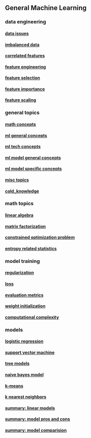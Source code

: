 ## General Machine Learning

### data engineering

#### [data issues](./data_engineering/data_issues.md)

#### [imbalanced data](./data_engineering/imbalanced_data.md)

#### [correlated features](./data_engineering/correlated_features.md)

#### [feature engineering](./data_engineering/feature_engineering.md)

#### [feature selection](./data_engineering/feature_selection.md)

#### [feature importance](./data_engineering/feature_importance.md)

#### [feature scaling](./data_engineering/feature_scaling.md)

### general topics

#### [math concepts](./general_topics/math_concepts.md)

#### [ml general concepts](./general_topics/ml_general_concepts.md)

#### [ml tech concepts](./general_topics/ml_tech_concepts.md)

#### [ml model general concepts](./general_topics/ml_model_general_concepts.md)

#### [ml model specific concepts](./general_topics/ml_model_specific_concepts.md)

#### [misc topics](./general_topics/misc_topics.md)

#### [cold_knowledge](./general_topics/imbalanced_data.md)

### math topics

#### [linear algebra](./math_topics/linear_algebra.md)

#### [matrix factorization](./math_topics/matrix_factorization.md)

#### [constrained optimization problem](./math_topics/constrained_optimization_problem.md)

#### [entropy related statistics](./math_topics/entropy_related_statistics.md)

### model training

#### [regularization](./model_training/regularization.md)

#### [loss](./model_training/loss.md)

#### [evaluation metrics](./model_training/evaluation_metrics.md)

#### [weight initialization](./model_training/weight_initialization.md)

#### [computational complexity](./model_training/computational_complexity.md)

### models

#### [logistic regression](./models/logistic_regression.md)

#### [support vector machine](./models/support_vector_machine.md)

#### [tree models](./models/tree_models.md)

#### [naive bayes model](./models/naive_bayes_model.md)

#### [k-means](./models/k-means.md)

#### [k nearest neighbors](./models/k-nearest_neighbors.md)

#### [summary: linear models](./models/summary_linear_models.md)

#### [summary: model pros and cons](./models/summary_model_pros_and_cons.md)

#### [summary: model comparision](./models/summary_model_comparision.md)






